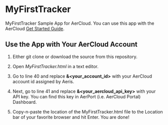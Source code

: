 MyFirstTracker
==============

MyFirstTracker Sample App for AerCloud. You can use this app with the AerCloud 
[Get Started Guide](https://aeriscom.jira.com/wiki/display/DOCS/Getting+Started).
 
Use the App with Your AerCloud Account
--------------------------------------

1. Either git clone or download the source from this repository.

2. Open *MyFirstTracker.html* in a text editor.

3. Go to line 40 and replace **&<your_account_id>** with your AerCloud account id assigned by Aeris.

4. Next, go to line 41 and replace **&<your_aercloud_api_key>** with your API key. You can find this
key in AerPort (i.e. AerCloud Portal) Dashboard.

5. Copy-n-paste the location of the MyFirstTracker.html file to the Location bar of your favorite
browser and hit Enter. You are done!
 
  


